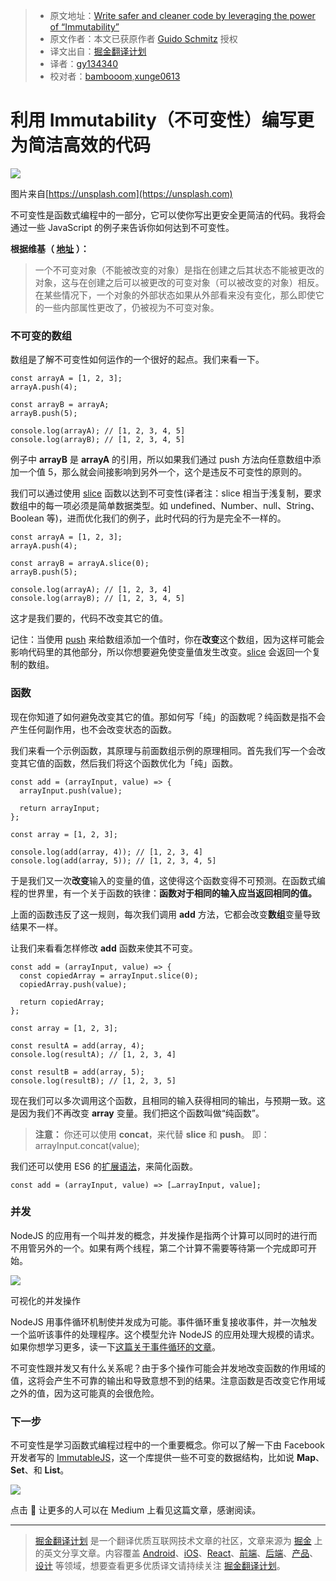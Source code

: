 > * 原文地址：[Write safer and cleaner code by leveraging the power of “Immutability”
](https://medium.freecodecamp.com/write-safer-and-cleaner-code-by-leveraging-the-power-of-immutability-7862df04b7b6)
> * 原文作者：本文已获原作者 [Guido Schmitz](https://medium.freecodecamp.com/@guidsen) 授权
> * 译文出自：[掘金翻译计划](https://github.com/xitu/gold-miner)
> * 译者：[gy134340](https://github.com/gy134340)
> * 校对者：[bambooom](https://github.com/bambooom),[xunge0613](https://github.com/xunge0613)

# 利用 Immutability（不可变性）编写更为简洁高效的代码

![](https://cdn-images-1.medium.com/max/2000/1*eO8-0-GT5ht8CR7TdK9knA.jpeg)

图片来自[https://unsplash.com](https://unsplash.com)

不可变性是函数式编程中的一部分，它可以使你写出更安全更简洁的代码。我将会通过一些 JavaScript 的例子来告诉你如何达到不可变性。

**根据维基（ [地址](https://en.wikipedia.org/wiki/Immutable_object) ）：**

> 一个不可变对象（不能被改变的对象）是指在创建之后其状态不能被更改的对象，这与在创建之后可以被更改的可变对象（可以被改变的对象）相反。在某些情况下，一个对象的外部状态如果从外部看来没有变化，那么即使它的一些内部属性更改了，仍被视为不可变对象。

### 不可变的数组

数组是了解不可变性如何运作的一个很好的起点。我们来看一下。

```
const arrayA = [1, 2, 3];
arrayA.push(4);

const arrayB = arrayA;
arrayB.push(5);

console.log(arrayA); // [1, 2, 3, 4, 5]
console.log(arrayB); // [1, 2, 3, 4, 5]
```

例子中 **arrayB** 是 **arrayA** 的引用，所以如果我们通过 push 方法向任意数组中添加一个值 5，那么就会间接影响到另外一个，这个是违反不可变性的原则的。

我们可以通过使用 [slice](https://developer.mozilla.org/en-US/docs/Web/JavaScript/Reference/Global_Objects/Array/slice) 函数以达到不可变性(译者注：slice 相当于浅复制，要求数组中的每一项必须是简单数据类型。如 undefined、Number、null、String、Boolean 等)，进而优化我们的例子，此时代码的行为是完全不一样的。

```
const arrayA = [1, 2, 3];
arrayA.push(4);

const arrayB = arrayA.slice(0);
arrayB.push(5);

console.log(arrayA); // [1, 2, 3, 4]
console.log(arrayB); // [1, 2, 3, 4, 5]
```

这才是我们要的，代码不改变其它的值。

记住：当使用 [push](https://developer.mozilla.org/en-US/docs/Web/JavaScript/Reference/Global_Objects/Array/push) 来给数组添加一个值时，你在**改变**这个数组，因为这样可能会影响代码里的其他部分，所以你想要避免使变量值发生改变。[slice](https://developer.mozilla.org/en-US/docs/Web/JavaScript/Reference/Global_Objects/Array/slice) 会返回一个复制的数组。

### 函数

现在你知道了如何避免改变其它的值。那如何写「纯」的函数呢？纯函数是指不会产生任何副作用，也不会改变状态的函数。

我们来看一个示例函数，其原理与前面数组示例的原理相同。首先我们写一个会改变其它值的函数，然后我们将这个函数优化为「纯」函数。

```
const add = (arrayInput, value) => {
  arrayInput.push(value);

  return arrayInput;
};
```

```
const array = [1, 2, 3];

console.log(add(array, 4)); // [1, 2, 3, 4]
console.log(add(array, 5)); // [1, 2, 3, 4, 5]
```

于是我们又一次**改变**输入的变量的值，这使得这个函数变得不可预测。在函数式编程的世界里，有一个关于函数的铁律：**函数对于相同的输入应当返回相同的值。**

上面的函数违反了这一规则，每次我们调用 **add** 方法，它都会改变**数组**变量导致结果不一样。

让我们来看看怎样修改 **add** 函数来使其不可变。

```
const add = (arrayInput, value) => {
  const copiedArray = arrayInput.slice(0);
  copiedArray.push(value);

  return copiedArray;
};

const array = [1, 2, 3];
```

```
const resultA = add(array, 4);
console.log(resultA); // [1, 2, 3, 4]
```

```
const resultB = add(array, 5);
console.log(resultB); // [1, 2, 3, 5]
```

现在我们可以多次调用这个函数，且相同的输入获得相同的输出，与预期一致。这是因为我们不再改变 **array** 变量。我们把这个函数叫做“纯函数”。

> **注意：** 你还可以使用 **concat**，来代替 **slice** 和 **push**。
> 即：arrayInput.concat(value);

我们还可以使用 ES6 的[扩展语法](https://developer.mozilla.org/nl/docs/Web/JavaScript/Reference/Operators/Spread_operator)，来简化函数。

```
const add = (arrayInput, value) => […arrayInput, value];
```

### 并发

NodeJS 的应用有一个叫并发的概念，并发操作是指两个计算可以同时的进行而不用管另外的一个。如果有两个线程，第二个计算不需要等待第一个完成即可开始。

![](https://cdn-images-1.medium.com/max/800/1*LS1VkNditQwYMJvtIPAhdg.png)

可视化的并发操作

NodeJS 用事件循环机制使并发成为可能。事件循环重复接收事件，并一次触发一个监听该事件的处理程序。这个模型允许 NodeJS 的应用处理大规模的请求。如果你想学习更多，读一下[这篇关于事件循环的文章](https://nodejs.org/en/docs/guides/event-loop-timers-and-nexttick)。

不可变性跟并发又有什么关系呢？由于多个操作可能会并发地改变函数的作用域的值，这将会产生不可靠的输出和导致意想不到的结果。注意函数是否改变它作用域之外的值，因为这可能真的会很危险。

### 下一步

不可变性是学习函数式编程过程中的一个重要概念。你可以了解一下由 Facebook 开发者写的 [ImmutableJS](https://facebook.github.io/immutable-js)，这一个库提供一些不可变的数据结构，比如说 **Map**、**Set**、和 **List**。

[![](http://i2.muimg.com/1949/d4d40e047da813b5.png)](https://medium.com/@dtinth/immutable-js-persistent-data-structures-and-structural-sharing-6d163fbd73d2)

点击 💙 让更多的人可以在 Medium 上看见这篇文章，感谢阅读。

---

> [掘金翻译计划](https://github.com/xitu/gold-miner) 是一个翻译优质互联网技术文章的社区，文章来源为 [掘金](https://juejin.im) 上的英文分享文章。内容覆盖 [Android](https://github.com/xitu/gold-miner#android)、[iOS](https://github.com/xitu/gold-miner#ios)、[React](https://github.com/xitu/gold-miner#react)、[前端](https://github.com/xitu/gold-miner#前端)、[后端](https://github.com/xitu/gold-miner#后端)、[产品](https://github.com/xitu/gold-miner#产品)、[设计](https://github.com/xitu/gold-miner#设计) 等领域，想要查看更多优质译文请持续关注 [掘金翻译计划](https://github.com/xitu/gold-miner)。

